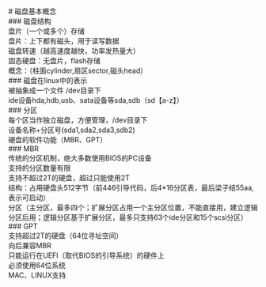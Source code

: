 <br># 磁盘基本概念
<br>### 磁盘结构
<br>盘片（一个或多个）存储
<br>盘片：上下都有磁头，用于读写数据
<br>磁盘转速（越高速度越快，功率发热量大）
<br>固态硬盘：无盘片，flash存储
<br>概念：（柱面cylinder,扇区sector,磁头head）
<br>### 磁盘在linux中的表示
<br>被抽象成一个文件 /dev目录下
<br>ide设备hda,hdb,usb、sata设备等sda,sdb（sd【a-z】）
<br>### 分区
<br>每个区当作独立磁盘，方便管理，/dev目录下
<br>设备名称+分区号(sda1,sda2,sda3,sdb2)
<br>硬盘的软件功能（MBR、GPT）
<br>### MBR
<br>传统的分区机制，绝大多数使用BIOS的PC设备
<br>支持的分区数量有限
<br>支持不超过2T的硬盘，超过只能使用2T
<br>结构：占用硬盘头512字节（前446引导代码，后4*16分区表，最后梁子结55aa,表示可启动）
<br>分区（主分区，最多四个；扩展分区占用一个主分区位置，不能直接用，建立逻辑分区后用；逻辑分区基于扩展分区，最多只支持63个ide分区和15个scsi分区）
<br>### GPT
<br>支持超过2T的硬盘（64位寻址空间）
<br>向后兼容MBR
<br>只能运行在UEFI（取代BIOS的引导系统）的硬件上
<br>必须使用64位系统
<br>MAC、LINUX支持


